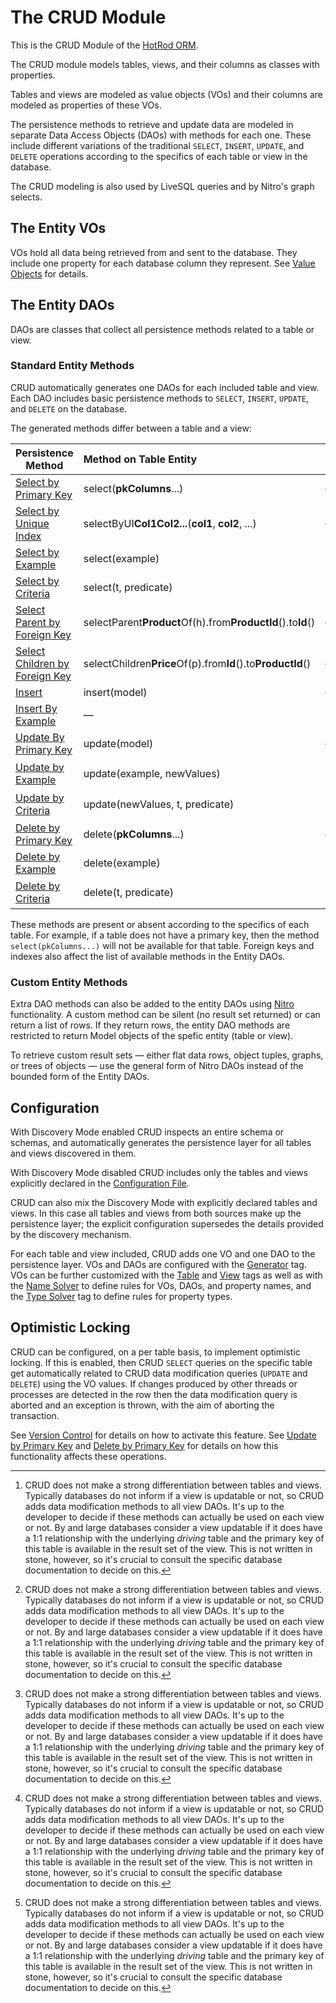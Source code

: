 # The CRUD Module

This is the CRUD Module of the [HotRod ORM](../README.md).

The CRUD module models tables, views, and their columns as classes with properties.

Tables and views are modeled as value objects (VOs) and their columns are modeled as properties of these VOs.

The persistence methods to retrieve and update data are modeled in separate Data Access Objects (DAOs) with
methods for each one. These include different variations of the traditional `SELECT`, `INSERT`, `UPDATE`, and `DELETE`
operations according to the specifics of each table or view in the database.

The CRUD modeling is also used by LiveSQL queries and by Nitro's graph selects.


## The Entity VOs

VOs hold all data being retrieved from and sent to the database. They include one property for each database column
they represent. See [Value Objects](./value-objects.md) for details.


## The Entity DAOs

DAOs are classes that collect all persistence methods related to a table or view.

### Standard Entity Methods

CRUD automatically generates one DAOs for each included table and view. Each DAO includes basic persistence
methods to `SELECT`, `INSERT`, `UPDATE`, and `DELETE`
on the database.

The generated methods differ between a table and a view:

| Persistence Method | Method on Table Entity | Method on View Entity | Optimistic Locking |
| -- | :-- | :-- | :--: |
| [Select by Primary Key](./select-by-primary-key.md) | select(<b>pkColumns</b>...) | &mdash; | &mdash; |
| [Select by Unique Index](./select-by-unique-index.md) | selectByUI<b>Col1Col2...</b>(<b>col1</b>, <b>col2</b>, ...) | &mdash; | &mdash; |
| [Select by Example](./select-by-example.md) | select(example) | select(example) | &mdash; |
| [Select by Criteria](./select-by-criteria.md) | select(t, predicate) | select(v, predicate) | &mdash; |
| [Select Parent by Foreign Key](./select-parent-by-foreign-key.md) | selectParent<b>Product</b>Of(h).from<b>ProductId</b>().to<b>Id</b>() | &mdash; | &mdash; |
| [Select Children by Foreign Key](./select-children-by-foreign-key.md) | selectChildren<b>Price</b>Of(p).from<b>Id</b>().to<b>ProductId</b>() | &mdash; | &mdash; |
| [Insert](./insert.md) | insert(model) | &mdash; | &mdash; |
| [Insert By Example](./insert-by-example.md) | &mdash; | insert(model) [^1] | &mdash; |
| [Update By Primary Key](./update-by-primary-key.md) | update(model) | &mdash; | :heavy_check_mark: |
| [Update by Example](./update-by-example.md) | update(example, newValues) | update(example, newValues) [^1] | &mdash; |
| [Update by Criteria](./update-by-criteria.md) | update(newValues, t, predicate) | update(newValues, v, predicate) [^1] | &mdash; |
| [Delete by Primary Key](./delete-by-primary-key.md) | delete(<b>pkColumns</b>...) | &mdash; | :heavy_check_mark: |
| [Delete by Example](./delete-by-example.md) | delete(example) | delete(example) [^1] | &mdash; |
| [Delete by Criteria](./delete-by-criteria.md) | delete(t, predicate) | delete(v, predicate) [^1] | &mdash; |

[^1]: CRUD does not make a strong differentiation between tables and views. Typically databases do not inform
if a view is updatable or not, so CRUD adds data modification methods to all view DAOs. It's up to the developer
to decide if these methods can actually be used on each view or not. By and large databases consider a view updatable if it does have a 1:1 relationship with the underlying *driving* table and the primary key of this
table is available in the result set of the view. This is not written in stone, however, so it's crucial to
consult the specific database documentation to decide on this.

These methods are present or absent according to the specifics of each table. For example, if a table does not
have a primary key, then the method `select(pkColumns...)` will not be available for that table. Foreign keys and indexes also
affect the list of available methods in the Entity DAOs.


### Custom Entity Methods

Extra DAO methods can also be added to the entity DAOs using [Nitro](../nitro/README.md) functionality. A custom method
can be silent (no result set returned) or can return a list of rows. If they return rows, the entity DAO methods are
restricted to return Model objects of the spefic entity (table or view).

To retrieve custom result sets &mdash; either flat data rows, object tuples, graphs, or trees of objects &mdash; use the
general form of Nitro DAOs instead of the bounded form of the Entity DAOs.


## Configuration

With Discovery Mode enabled CRUD inspects an entire schema or schemas, and automatically generates the persistence
layer for all tables and views discovered in them.

With Discovery Mode disabled CRUD includes only the tables and views explicitly declared in the
[Configuration File](../config/configuration-file-structure.md).

CRUD can also mix the Discovery Mode with explicitly declared tables and views. In this case all tables and views
from both sources make up the persistence layer; the explicit configuration supersedes the details provided by the
discovery mechanism.

For each table and view included, CRUD adds one VO and one DAO to the persistence layer. VOs and DAOs are configured
with the [Generator](../config/tags/mybatis-spring.md) tag. VOs can be further customized with the
[Table](../config/tags/table.md) and [View](../config/tags/view.md) tags as well as
with the [Name Solver](../config/tags/name-solver.md) to define rules for VOs, DAOs, and property names, and the
[Type Solver](../config/tags/type-solver.md) tag to define rules for property types.


## Optimistic Locking

CRUD can be configured, on a per table basis, to implement optimistic locking. If this is enabled, then CRUD `SELECT` queries
on the specific table get automatically related to CRUD data modification queries (`UPDATE` and `DELETE`) using the VO values. 
If changes produced by other threads or processes are detected in the row then the data modification query is aborted and an
exception is thrown, with the aim of aborting the transaction.

See [Version Control](../config/tags/version-control-column.md) for details on how to activate this feature.
See [Update by Primary Key](./update-by-primary-key.md) and [Delete by Primary Key](./delete-by-primary-key.md) for details
on how this functionality affects these operations.







